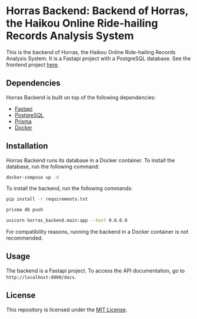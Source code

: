 # Horras Backend: Backend of Horras, the Haikou Online Ride-hailing Records Analysis System

This is the backend of Horras, the Haikou Online Ride-hailing Records Analysis System. It is a Fastapi project with a PostgreSQL database.
See the frontend project [here](https://github.com/yanglinshu/horras).

## Dependencies
Horras Backend is built on top of the following dependencies:
- [Fastapi](https://fastapi.tiangolo.com/)
- [PostgreSQL](https://www.postgresql.org/)
- [Prisma](https://www.prisma.io/)
- [Docker](https://www.docker.com/)

## Installation
Horras Backend runs its database in a Docker container. To install the database, run the following command:
```bash
docker-compose up -d
```

To install the backend, run the following commands:
```bash
pip install -r requirements.txt

prisma db push

uvicorn horras_backend.main:app --host 0.0.0.0
```

For compatibility reasons, running the backend in a Docker container is not recommended.

## Usage
The backend is a Fastapi project. To access the API documentation, go to `http://localhost:8000/docs`.

## License
This repository is licensed under the [MIT License](https://choosealicense.com/licenses/mit/).
